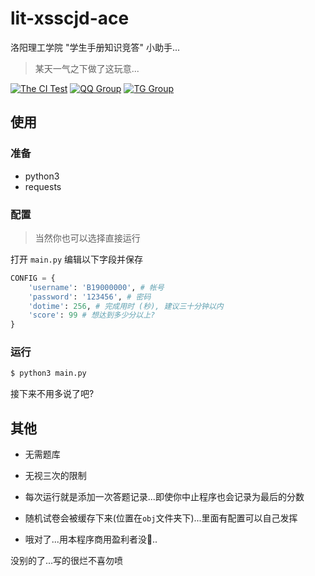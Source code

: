 # lit-xsscjd-ace

洛阳理工学院 "学生手册知识竞答" 小助手...

> 某天一气之下做了这玩意...

[![The CI Test](https://github.com/icepie/lit-xsscjd-ace/actions/workflows/ci.yaml/badge.svg)](https://github.com/icepie/lit-xsscjd-ace/actions/workflows/ci.yaml)
[![QQ Group](https://img.shields.io/badge/QQ%20Group-647027400-red.svg)](https://jq.qq.com/?_wv=1027&k=lz0XyN86)
[![TG Group](https://img.shields.io/badge/TG%20Group-lit_edu-blue.svg)](https://t.me/lit_edu)


## 使用

### 准备

- python3
- requests

### 配置

> 当然你也可以选择直接运行

打开 `main.py` 编辑以下字段并保存
```python
CONFIG = {
    'username': 'B19000000', # 帐号
    'password': '123456', # 密码
    'dotime': 256, # 完成用时 (秒), 建议三十分钟以内
    'score': 99 # 想达到多少分以上?
}
```

### 运行

```bash
$ python3 main.py
```

接下来不用多说了吧?

## 其他

- 无需题库

- 无视三次的限制

- 每次运行就是添加一次答题记录...即使你中止程序也会记录为最后的分数

- 随机试卷会被缓存下来(位置在`obj`文件夹下)...里面有配置可以自己发挥

- 哦对了...用本程序商用盈利者没🐎..

没别的了...写的很烂不喜勿喷
